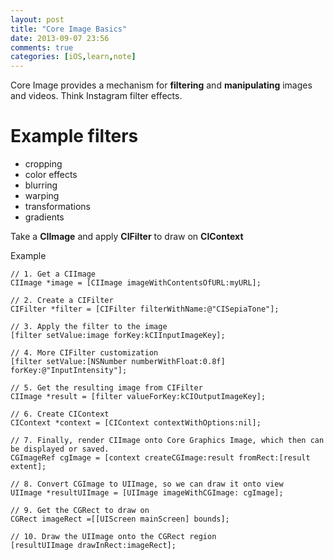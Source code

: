 ```yaml
---
layout: post
title: "Core Image Basics"
date: 2013-09-07 23:56
comments: true
categories: [iOS,learn,note]
---
```


Core Image provides a mechanism for **filtering** and **manipulating** images and videos. Think Instagram filter effects.
# Example filters
- cropping
- color effects
- blurring
- warping
- transformations
- gradients

Take a **CIImage** and apply **CIFilter** to draw on **CIContext**

Example

    // 1. Get a CIImage
    CIImage *image = [CIImage imageWithContentsOfURL:myURL];

    // 2. Create a CIFilter
    CIFilter *filter = [CIFilter filterWithName:@"CISepiaTone"];

    // 3. Apply the filter to the image
    [filter setValue:image forKey:kCIInputImageKey];

    // 4. More CIFilter customization
    [filter setValue:[NSNumber numberWithFloat:0.8f] forKey:@"InputIntensity"];

    // 5. Get the resulting image from CIFilter
    CIImage *result = [filter valueForKey:kCIOutputImageKey];

    // 6. Create CIContext
    CIContext *context = [CIContext contextWithOptions:nil];

    // 7. Finally, render CIImage onto Core Graphics Image, which then can be displayed or saved.
    CGImageRef cgImage = [context createCGImage:result fromRect:[result extent];

    // 8. Convert CGImage to UIImage, so we can draw it onto view
    UIImage *resultUIImage = [UIImage imageWithCGImage: cgImage];

    // 9. Get the CGRect to draw on
    CGRect imageRect =[[UIScreen mainScreen] bounds];

    // 10. Draw the UIImage onto the CGRect region
    [resultUIImage drawInRect:imageRect];

